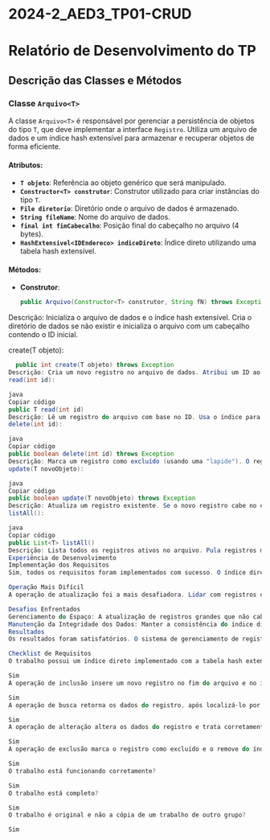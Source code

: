 # 2024-2_AED3_TP01-CRUD

# Relatório de Desenvolvimento do TP

## Descrição das Classes e Métodos

### Classe `Arquivo<T>`

A classe `Arquivo<T>` é responsável por gerenciar a persistência de objetos do tipo `T`, que deve implementar a interface `Registro`. Utiliza um arquivo de dados e um índice hash extensível para armazenar e recuperar objetos de forma eficiente.

#### Atributos:
- **`T objeto`**: Referência ao objeto genérico que será manipulado.
- **`Constructor<T> construtor`**: Construtor utilizado para criar instâncias do tipo `T`.
- **`File diretorio`**: Diretório onde o arquivo de dados é armazenado.
- **`String fileName`**: Nome do arquivo de dados.
- **`final int fimCabecalho`**: Posição final do cabeçalho no arquivo (4 bytes).
- **`HashExtensivel<IDEndereco> indiceDireto`**: Índice direto utilizando uma tabela hash extensível.

#### Métodos:

- **Construtor**:
  ```java
  public Arquivo(Constructor<T> construtor, String fN) throws Exception
Descrição: Inicializa o arquivo de dados e o índice hash extensível. Cria o diretório de dados se não existir e inicializa o arquivo com um cabeçalho contendo o ID inicial.

create(T objeto):

```java
  public int create(T objeto) throws Exception
Descrição: Cria um novo registro no arquivo de dados. Atribui um ID ao objeto, escreve o objeto no final do arquivo e atualiza o índice com o ID e o endereço do registro.
read(int id):

java
Copiar código
public T read(int id)
Descrição: Lê um registro do arquivo com base no ID. Usa o índice para encontrar o endereço do registro e então lê o objeto do arquivo.
delete(int id):

java
Copiar código
public boolean delete(int id) throws Exception
Descrição: Marca um registro como excluído (usando uma "lapide"). O registro não é removido fisicamente, mas é marcado como inativo.
update(T novoObjeto):

java
Copiar código
public boolean update(T novoObjeto) throws Exception
Descrição: Atualiza um registro existente. Se o novo registro cabe no espaço do registro antigo, ele é sobrescrito. Caso contrário, o registro antigo é marcado como excluído e um novo registro é criado no final do arquivo.
listAll():

java
Copiar código
public List<T> listAll()
Descrição: Lista todos os registros ativos no arquivo. Pula registros marcados como excluídos e lê os registros válidos.
Experiência de Desenvolvimento
Implementação dos Requisitos
Sim, todos os requisitos foram implementados com sucesso. O índice direto é gerenciado usando uma tabela hash extensível, e todas as operações básicas (inclusão, leitura, atualização e exclusão) foram implementadas conforme solicitado.

Operação Mais Difícil
A operação de atualização foi a mais desafiadora. Lidar com registros que podem ter tamanhos diferentes e garantir que o espaço em disco seja gerenciado corretamente apresentou complexidade adicional. Isso exigiu a marcação de registros antigos como excluídos e a criação de novos registros no final do arquivo, se necessário.

Desafios Enfrentados
Gerenciamento do Espaço: A atualização de registros grandes que não cabem no espaço originalmente alocado foi um desafio, exigindo a gestão correta do espaço no arquivo e o ajuste do índice.
Manutenção da Integridade dos Dados: Manter a consistência do índice direto após operações de inserção, exclusão e atualização foi crucial para garantir que os dados fossem corretamente recuperados e manipulados.
Resultados
Os resultados foram satisfatórios. O sistema de gerenciamento de registros funciona conforme o esperado, com o índice hash extensível proporcionando acesso eficiente e operações básicas funcionando corretamente.

Checklist de Requisitos
O trabalho possui um índice direto implementado com a tabela hash extensível?

Sim
A operação de inclusão insere um novo registro no fim do arquivo e no índice e retorna o ID desse registro?

Sim
A operação de busca retorna os dados do registro, após localizá-lo por meio do índice direto?

Sim
A operação de alteração altera os dados do registro e trata corretamente as reduções e aumentos no espaço do registro?

Sim
A operação de exclusão marca o registro como excluído e o remove do índice direto?

Sim
O trabalho está funcionando corretamente?

Sim
O trabalho está completo?

Sim
O trabalho é original e não a cópia de um trabalho de outro grupo?

Sim
